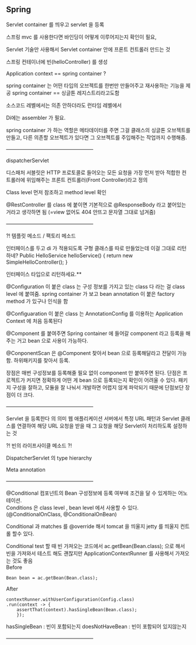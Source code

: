 
## Spring


Servlet container 를 띄우고 servlet 을 등록

스프링 mvc 를 사용한다면 바인딩이 어떻게 이루어지는지 확인이 필요,

Servlet 기술만 사용해서 Servlet container 안에 프론트 컨트롤러 만드는 것 

스프링 컨테이너에 빈(helloController) 를 생성

Application context == spring container ?

spring container 는 어떤 타입의 오브젝트를 한번만 만들어주고 재사용하는 기능을 제공
spring container == 싱글톤 레지스트리라고도함 

소스코드 레벨에서는 의존 안하더라도 런타임 레벨에서 

Di에는 assembler 가 필요.

spring container 가 하는 역할은 메타데이터를 주면 그걸 클래스의 싱글톤 오브젝트를 만들고,  다른 의존할 오브젝트가 있다면 그 오브젝트를 주입해주는 작업까지 수행해줌.

—————————————————

dispatcherServlet 

디스패처 서블릿은 HTTP 프로토콜로 들어오는 모든 요청을 가장 먼저 받아 적합한 컨트롤러에 위임해주는 프론트 컨트롤러(Front Controller)라고 정의

Class level 먼저 참조하고 method level 확인

@RestController 를 class 에 붙이면 기본적으로 @ResponseBody 라고 붙어있는 거라고 생각하면 됨 (=view 없어도 404 안뜨고 문자열 그대로 넘겨줌)


—————————————————

?!  템플릿 메소드 / 팩토리 메소드

인터페이스를 두고 di 가 적용되도록 구형 클래스를 따로 만들었는데 이걸 그대로 리턴하네? 
Public HelloService helloService() {
	return new SimpleHelloController();
}

인터페이스 타입으로 리턴하세요.**

@Configuration 이 붙은 class 는 구성 정보를 가지고 있는 class 다 라는 걸 class level 에 붙여줌.  spring container 가 보고 bean annotation 이 붙은 factory method 가 있구나 인식을 함 

@Configuaration 이 붙은 class 는 AnnotationConfig 를 이용하는 Application Context 에 처음 등록된다

@Component 를 붙여주면 Spring container 에 들어갈 component 라고 등록을 해주는 거고 bean 으로 사용이 가능하다. 

@ConponentScan 은 @Component 찾아서 bean 으로 등록해달라고 전달이 가능함. 하위패키지를 찾아서 등록. 

장점은 매번 구성정보를 등록해줄 필요 없이 component 만 붙여주면 된다. 
단점은 프로젝트가 커지면 정확하게 어떤 게 bean 으로 등록되는지 확인이 어려울 수 있다. 
패키지 구성을 잘하고, 모듈을 잘 나눠서 개발하면 어렵지 않게 파악되기 때문에 단점보단 장점이 더 크다.



—————————————————

Servlet 을 등록한다 의 의미 
웹 애플리케이션 서버에서 특정 URL 패턴과 Servlet 클래스를 연결하여 해당 URL 요청을 받을 때 그 요청을 해당 Servlet이 처리하도록 설정하는 것

?! 빈의 라이프사이클 메소드 ?! 

DispatcherServlet 의 type hierarchy

 Meta annotation 


—————————————————


@Conditional
컴포넌트의 Bean 구성정보에 등록 여부에 조건을 달 수 있게하는 어노테이션. <br>
Conditions 은 class level , bean level 에서 사용할 수 있다. (@ConditionalOnClass, @ConditionalOnBean)

Conditional 과 matches 를 @override 해서 tomcat 을 띄울지 jetty 를 띄울지 컨트롤 할수 있다.  <br>

Conditional test 할 때 빈 가져오는 코드에서 ac.getBean(Bean.class); 으로 해서 빈을 가져와서 테스트 해도 괜찮지만 ApplicationContextRunner 를 사용해서 가져오는 것도 좋음 <br>
Before
```
Bean bean = ac.getBean(Bean.class);
```
After
```
contextRunner.withUserConfiguration(Config.class)
.run(context -> {
	assertThat(context).hasSingleBean(Bean.class);
	});
```
hasSingleBean : 빈이 포함되는지
doesNotHaveBean  : 빈이 포함되어 있지않는지


—————————————————
